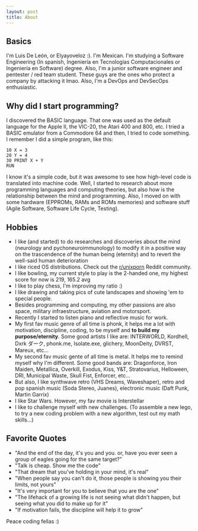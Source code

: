 ```yaml
---
layout: post
title: About
---
```


## Basics
I'm Luis De León, or Elyayoveloz :). I'm Mexican. I'm studying a Software Engineering (In spanish, Ingeniería en Tecnologías Computacionales or Ingeniería en Software) degree. Also, I'm a junior software engineer and pentester / red team student. These guys are the ones who protect a company by attacking it lmao. Also, I'm a DevOps and DevSecOps enthusiastic.

## Why did I start programming?
I discovered the BASIC language. That one was used as the default language for the Apple II, the VIC-20, the Atari 400 and 800, etc. I tried a BASIC emulator from a Commodore 64 and then, I tried to code something. I remember I did a simple program, like this:
```
10 X = 3
20 Y = 4
30 PRINT X + Y
RUN
```
I know it's a simple code, but it was awesome to see how high-level code is translated into machine code. Well, I started to research about more programming languages and computing theories, but also how is the relationship between the mind and programming. Also, I moved on with some hardware (EPPROMs, RAMs and ROMs memories) and software stuff (Agile Software, Software Life Cycle, Testing). 


## Hobbies
- I like (and started) to do researches and discoveries about the mind (neurology and pychoneuroimmunology) to modify it in a positive way on the trascendence of the human being (eternity) and to revert the well-said human deterioration
- I like riced OS distributions. Check out the [r/unixporn](https://www.reddit.com/r/unixporn/) Reddit community. 
- I like bowling, my current style to play is the 2-handed one, my highest score for now is 219, 165.2 avg
- I like to play chess, I'm improving my ratio :)
- I like drawing and taking pics of cute landscapes and showing 'em to special people.
- Besides programming and computing, my other passions are also space, military infraestructure, aviation and motorsport.
- Recently I started to listen piano and reflective music for work.
- My first fav music genre of all time is phonk, it helps me a lot with motivation, discipline, coding, to be myself and **to build my purpose/eternity**. Some good artists I like are: INTERWORLD, Kordhell, Dxrk ダーク, phonk.me, Isolate.exe, glichery, MoonDeity, DVRST, Mareux, etc... 
- My second fav music gente of all time is metal. It helps me to remind myself why I'm different. Some good bands are: Dragonforce, Iron Maiden, Metallica, Overkill, Exodus, Kiss, Y&T, Stratovarius, Helloween, DRI, Municipal Waste, Skull Fist, Enforcer, etc...
- But also, I like synthwave retro (VHS Dreams, Waveshaper), retro and pop spanish music (Soda Stereo, Juanes), electronic music (Daft Punk, Martin Garrix)
- I like Star Wars. However, my fav movie is Interstellar
- I like to challenge myself with new challenges. (To assemble a new lego, to try a new coding problem with a new algorithm, test out my math skills...)

## Favorite Quotes
- "And the end of the day, it's you and you. or, have you ever seen a group of eagles going for the same target?"
- "Talk is cheap. Show me the code"
- "That dream that you've holding in your mind, it's real"
- "When people say you can't do it, those people is showing you their limits, not yours"
- "It's very important for you to believe that you are the one"
- "The lifehack of a growing life is not seeing what didn't happen, but seeing what you did to make up for it"
- "If motivation fails, the discipline will help it to grow"

Peace coding fellas :)





